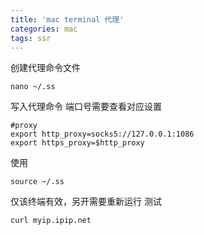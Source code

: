 ```yaml
---
title: 'mac terminal 代理'
categories: mac
tags: ssr
---
```


创建代理命令文件
```
nano ~/.ss
```
写入代理命令
端口号需要查看对应设置
```
#proxy
export http_proxy=socks5://127.0.0.1:1086
export https_proxy=$http_proxy
```
使用
```
source ~/.ss
```
仅该终端有效，另开需要重新运行
测试
```
curl myip.ipip.net
```
